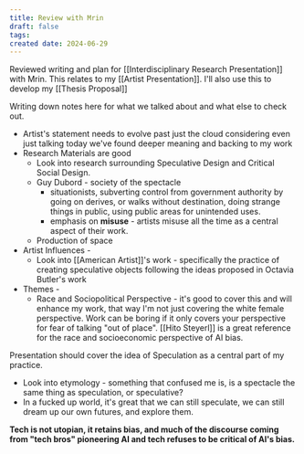 ```yaml
---
title: Review with Mrin
draft: false
tags: 
created date: 2024-06-29
---
```

Reviewed writing and plan for [[Interdisciplinary Research Presentation]] with Mrin. This relates to my [[Artist Presentation]]. I'll also use this to develop my [[Thesis Proposal]]

Writing down notes here for what we talked about and what else to check out. 

- Artist's statement needs to evolve past just the cloud considering even just talking today we've found deeper meaning and backing to my work
- Research Materials are good
	- Look into research surrounding Speculative Design and Critical Social Design.
	- Guy Dubord - society of the spectacle
		- situationists, subverting control from government authority by going on derives, or walks without destination, doing strange things in public, using public areas for unintended uses. 
		- emphasis on **misuse** - artists misuse all the time as a central aspect of their work.
	- Production of space
- Artist Influences - 
	- Look into [[American Artist]]'s work - specifically the practice of creating speculative objects following the ideas proposed in Octavia Butler's work
- Themes - 
	- Race and Sociopolitical Perspective - it's good to cover this and will enhance my work, that way I'm not just covering the white female perspective. Work can be boring if it only covers your perspective for fear of talking "out of place". [[Hito Steyerl]] is a great reference for the race and socioeconomic perspective of AI bias. 

Presentation should cover the idea of Speculation as a central part of my practice.
- Look into etymology - something that confused me is, is a spectacle the same thing as speculation, or speculative?
- In a fucked up world, it's great that we can still speculate, we can still dream up our own futures, and explore them. 

**Tech is not utopian, it retains bias, and much of the discourse coming from "tech bros" pioneering AI and tech refuses to be critical of AI's bias.**